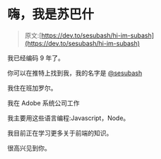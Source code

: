 # 嗨，我是苏巴什

> 原文:[https://dev.to/sesubash/hi-im-subash](https://dev.to/sesubash/hi-im-subash)

我已经编码 9 年了。

你可以在推特上找到我，我的名字是 [@sesubash](https://twitter.com/sesubash)

我住在班加罗尔。

我在 Adobe 系统公司工作

我主要用这些语言编程:Javascript，Node。

我目前正在学习更多关于前端的知识。

很高兴见到你。